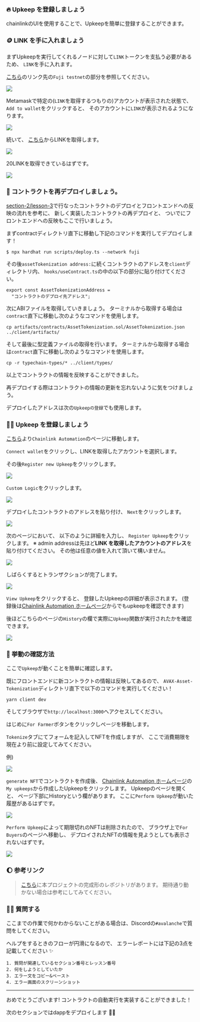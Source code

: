 ### 🔥 Upkeep を登録しましょう

chainlinkのUIを使用することで、Upkeepを簡単に登録することができます。

### 🪙 LINK を手に入れましょう

まずUpkeepを実行してくれるノードに対して`LINK`トークンを支払う必要があるため、 `LINK`を手に入れます。

[こちら](https://docs.chain.link/resources/link-token-contracts/)のリンク先の`Fuji testnet`の部分を参照してください。

![](/public/images/AVAX-Asset-Tokenization/section-3/2_1_5.png)

Metamaskで特定の(`LINK`を取得するつもりの)アカウントが表示された状態で、 `Add to wallet`をクリックすると、 そのアカウントに`LINK`が表示されるようになります。

![](/public/images/AVAX-Asset-Tokenization/section-3/2_1_6.png)

続いて、 [こちら](https://faucets.chain.link/fuji)からLINKを取得します。

![](/public/images/AVAX-Asset-Tokenization/section-3/2_1_7.png)

20LINKを取得できているはずです。

![](/public/images/AVAX-Asset-Tokenization/section-3/2_1_8.png)

### 🦆 コントラクトを再デプロイしましょう。

[section-2/lesson-3](/docs/AVAX-Asset-Tokenization/ja/section-2/lesson-3_%E3%82%B3%E3%83%B3%E3%83%88%E3%83%A9%E3%82%AF%E3%83%88%E3%81%A8%E6%8E%A5%E7%B6%9A%E3%81%97%E3%82%88%E3%81%86.md)で行なったコントラクトのデプロイとフロントエンドへの反映の流れを参考に、
新しく実装したコントラクトの再デプロイと、 ついでにフロントエンドへの反映もここで行いましょう。

まずcontractディレクトリ直下に移動し下記のコマンドを実行してデプロイします！

```
$ npx hardhat run scripts/deploy.ts --network fuji
```

その後`assetTokenization address:`に続くコントラクトのアドレスを`client`ディレクトリ内、 `hooks/useContract.ts`の中の以下の部分に貼り付けてください。

```
export const AssetTokenizationAddress =
  "コントラクトのデプロイ先アドレス";
```

次にABIファイルを取得していきましょう。
ターミナルから取得する場合は`contract`直下に移動し次のようなコマンドを使用します。

```
cp artifacts/contracts/AssetTokenization.sol/AssetTokenization.json ../client/artifacts/
```

そして最後に型定義ファイルの取得を行います。
ターミナルから取得する場合は`contract`直下に移動し次のようなコマンドを使用します。

```
cp -r typechain-types/* ../client/types/
```

以上でコントラクトの情報を反映することができました。

再デプロイする際はコントラクトの情報の更新を忘れないように気をつけましょう。

デプロイしたアドレスは次の`Upkeepの登録`でも使用します。

### 👨‍💻 Upkeep を登録しましょう

[こちら](https://automation.chain.link/fuji)より`Chainlink Automation`のページに移動します。

`Connect wallet`をクリックし、LINKを取得したアカウントを選択します。

その後`Register new Upkeep`をクリックします。

![](/public/images/AVAX-Asset-Tokenization/section-3/2_1_1.png)

`Custom Logic`をクリックします。

![](/public/images/AVAX-Asset-Tokenization/section-3/2_1_2.png)

デプロイしたコントラクトのアドレスを貼り付け、 `Next`をクリックします。

![](/public/images/AVAX-Asset-Tokenization/section-3/2_1_3.png)

次のページにおいて、 以下のように詳細を入力し、 `Register Upkeep`をクリックします。
※ admin addressは先ほど**LINK を取得したアカウントのアドレス**を貼り付けてください。
その他は任意の値を入れて頂いて構いません。

![](/public/images/AVAX-Asset-Tokenization/section-3/2_1_4.png)

しばらくするとトランザクションが完了します。

![](/public/images/AVAX-Asset-Tokenization/section-3/2_1_9.png)

`View Upkeep`をクリックすると、 登録したUpkeepの詳細が表示されます。
(登録後は[Chainlink Automation ホームページ](https://automation.chain.link/fuji)からでもupkeepを確認できます)

後ほどこちらのページの`History`の欄で実際に`Upkeep`関数が実行されたかを確認できます。

![](/public/images/AVAX-Asset-Tokenization/section-3/2_1_10.png)

### 🎍 挙動の確認方法

ここで`Upkeep`が動くことを簡単に確認します。

既にフロントエンドに新コントラクトの情報は反映してあるので、 `AVAX-Asset-Tokenization`ディレクトリ直下で以下のコマンドを実行してください！

```
yarn client dev
```

そしてブラウザで`http://localhost:3000`へアクセスしてください。

はじめに`For Farmer`ボタンをクリックしページを移動します。

`Tokenize`タブにてフォームを記入してNFTを作成しますが、 ここで消費期限を現在より前に設定してみてください。

例)

![](/public/images/AVAX-Asset-Tokenization/section-3/2_1_13.png)

`generate NFT`でコントラクトを作成後、
[Chainlink Automation ホームページ](https://automation.chain.link/fuji)の`My upkeeps`から作成したUpkeepをクリックします。
Upkeepのページを開くと、 ページ下部にHistoryという欄があります。
ここに`Perform Upkeep`が動いた履歴があるはずです。

![](/public/images/AVAX-Asset-Tokenization/section-3/2_1_11.png)

`Perform Upkeep`によって期限切れのNFTは削除されたので、
ブラウザ上で`For Buyers`のページへ移動し、 デプロイされたNFTの情報を見ようとしても表示されないはずです。

![](/public/images/AVAX-Asset-Tokenization/section-3/2_1_14.png)

### 🌔 参考リンク

> [こちら](https://github.com/unchain-dev/AVAX-Asset-Tokenization)に本プロジェクトの完成形のレポジトリがあります。
> 期待通り動かない場合は参考にしてみてください。

### 🙋‍♂️ 質問する

ここまでの作業で何かわからないことがある場合は、Discordの`#avalanche`で質問をしてください。

ヘルプをするときのフローが円滑になるので、 エラーレポートには下記の3点を記載してください ✨

```
1. 質問が関連しているセクション番号とレッスン番号
2. 何をしようとしていたか
3. エラー文をコピー&ペースト
4. エラー画面のスクリーンショット
```

---

おめでとうございます!
コントラクトの自動実行を実装することができました！

次のセクションではdappをデプロイします 🏌️‍♀️
